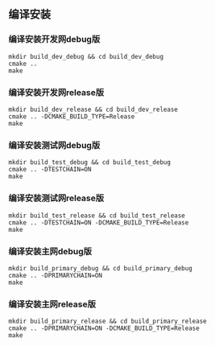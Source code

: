 ## 编译安装

### 编译安装开发网debug版

```
mkdir build_dev_debug && cd build_dev_debug
cmake .. 
make
```

### 编译安装开发网release版

```
mkdir build_dev_release && cd build_dev_release
cmake .. -DCMAKE_BUILD_TYPE=Release
make
```

### 编译安装测试网debug版

```
mkdir build_test_debug && cd build_test_debug
cmake .. -DTESTCHAIN=ON
make
```

### 编译安装测试网release版

```
mkdir build_test_release && cd build_test_release
cmake .. -DTESTCHAIN=ON -DCMAKE_BUILD_TYPE=Release
make
```

### 编译安装主网debug版

```
mkdir build_primary_debug && cd build_primary_debug
cmake .. -DPRIMARYCHAIN=ON 
make
```

### 编译安装主网release版

```
mkdir build_primary_release && cd build_primary_release
cmake .. -DPRIMARYCHAIN=ON -DCMAKE_BUILD_TYPE=Release
make
```
